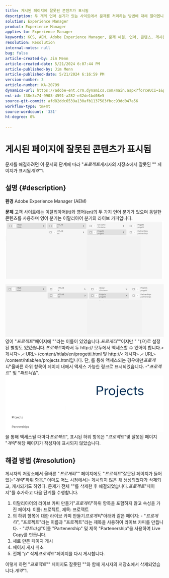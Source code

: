 ```yaml
---
title: 게시된 페이지에 잘못된 콘텐츠가 표시됨
description: 두 개의 언어 분기가 있는 사이트에서 문제를 처리하는 방법에 대해 알아봅니다.
solution: Experience Manager
product: Experience Manager
applies-to: Experience Manager
keywords: KCS, AEM, Adobe Experience Manager, 문제 해결, 언어, 콘텐츠, 게시된 페이지, 영어, 이탈리아어
resolution: Resolution
internal-notes: null
bug: false
article-created-by: Jim Menn
article-created-date: 5/21/2024 6:07:44 PM
article-published-by: Jim Menn
article-published-date: 5/21/2024 6:16:59 PM
version-number: 3
article-number: KA-20799
dynamics-url: https://adobe-ent.crm.dynamics.com/main.aspx?forceUCI=1&pagetype=entityrecord&etn=knowledgearticle&id=78da3bff-9c17-ef11-9f8a-6045bd006268
exl-id: f38e3c74-9903-4591-a282-e32de1bd08e5
source-git-commit: afd82ddc6539a130afb1137583fbcc93dd047a56
workflow-type: tm+mt
source-wordcount: '331'
ht-degree: 0%

---
```


# 게시된 페이지에 잘못된 콘텐츠가 표시됨


문제를 해결하려면 이 문서의 단계에 따라 &quot;*프로젝트*&#x200B;게시자의 저장소에서 잘못된 &quot;&quot; 페이지가 표시됨&#x200B;*계약*&quot;1.

## 설명 {#description}


<b>환경</b>
Adobe Experience Manager (AEM)

<b>문제</b>
고객 사이트에는 이탈리아어(it)와 영어(en)의 두 가지 언어 분기가 있으며 동일한 콘텐츠를 사용하며 영어 분기는 이탈리아어 분기의 라이브 카피입니다.
![](assets/___79da3bff-9c17-ef11-9f8a-6045bd006268___.png)

![](assets/___7bda3bff-9c17-ef11-9f8a-6045bd006268___.png)
영어 &quot;*프로젝트*&quot;페이지에 &quot;&quot;라는 이름이 있었습니다.*프로게티*&quot;&quot;이지만 &quot; &quot;(으)로 설정된 별칭도 있었습니다.*프로젝트*&#x200B;따라서 두 http:// 모두에서 액세스할 수 있어야 합니다.`<` 게시자`>` .`<` URL`>` /content/htlab/en/progetti.html 및 http://`<` 게시자`>` .`<` URL`>` /content/htlab/en/projects.html입니다.
단, 를 통해 액세스되는 경우에만*프로게티*&quot;올바른 하위 항목이 페이지 내에서 액세스 가능한 링크로 표시되었습니다. -&quot;*프로젝트*&quot; 및 &quot;*파트너십*&quot;.
![](assets/___7dda3bff-9c17-ef11-9f8a-6045bd006268___.png)
을 통해 액세스될 때마다*프로젝트*&quot;, 표시된 하위 항목은 &quot;*프로젝트*&quot;및 잘못된 페이지 &quot;*계약*&quot;해당 페이지가 작성자에 표시되지 않았습니다.


## 해결 방법 {#resolution}


게시자의 저장소에서 올바른 &quot;*프로게티*&quot;&quot; 페이지에도 &quot;*프로젝트*&quot;잘못된 페이지가 들어 있는&quot;*계약*&quot;하위 항목.&quot;
아마도 어느 시점에서는 게시되지 않은 채 생성되었다가 삭제되고, 캐시되기도 하였다.
문제가 전체 &quot;&quot;를 삭제한 후 해결되었습니다.*프로젝트*&quot;페이지&quot;를 추가하고 다음 단계를 수행합니다.

1. 이탈리아어의 라이브 카피 만들기&quot;*프로게티*&quot;하위 항목을 포함하지 않고 속성을 가진 페이지: 이름: 프로젝트, 제목: 프로젝트
2. 의 하위 항목에 대한 라이브 카피 만들기&#x200B;*프로게티*&quot;아래와 같은 페이지: - &quot;*프로게티*&quot;, &quot;프로젝트&quot;라는 이름과 &quot;프로젝트&quot;라는 제목을 사용하여 라이브 카피를 만듭니다. - &quot;*파트너십*&quot;이름 &quot;Partenership&quot; 및 제목 &quot;Partenership&quot;을 사용하여 Live Copy를 만듭니다.
3. 새로 만든 페이지 게시
4. 페이지 게시 취소
5. 전체 &quot;p&quot; 삭제&#x200B;*프로젝트*&quot;페이지를 다시 게시합니다.

이렇게 하면 &quot;*프로젝트*&quot;&quot; 페이지도 잘못된 &quot;&quot;와 함께 게시자의 저장소에서 삭제되었습니다.*계약*&quot;1.
